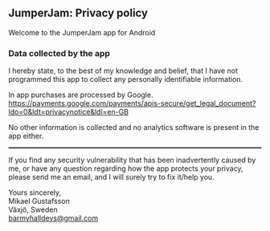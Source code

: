## JumperJam: Privacy policy

Welcome to the JumperJam app for Android

### Data collected by the app
I hereby state, to the best of my knowledge and belief, that I have not programmed this app to collect any personally identifiable information. 

In app purchases are processed by Google. https://payments.google.com/payments/apis-secure/get_legal_document?ldo=0&ldt=privacynotice&ldl=en-GB

No other information is collected and no analytics software is present in the app either.

 <hr style="border:1px solid gray">

If you find any security vulnerability that has been inadvertently caused by me, or have any question regarding how the app protects your privacy, please send me an email, and I will surely try to fix it/help you.

Yours sincerely,  
Mikael Gustafsson  
Växjö, Sweden  
barmyhalldevs@gmail.com
